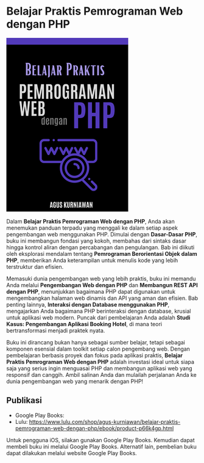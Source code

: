 # Belajar Praktis Pemrograman Web dengan PHP

<img src="images/thumbnail.png"  width="320">

Dalam **Belajar Praktis Pemrograman Web dengan PHP**, Anda akan menemukan panduan terpadu yang menggali ke dalam setiap aspek pengembangan web menggunakan PHP. Dimulai dengan **Dasar-Dasar PHP**, buku ini membangun fondasi yang kokoh, membahas dari sintaks dasar hingga kontrol aliran dengan percabangan dan pengulangan. Bab ini diikuti oleh eksplorasi mendalam tentang **Pemrograman Berorientasi Objek dalam PHP**, memberikan Anda keterampilan untuk menulis kode yang lebih terstruktur dan efisien.

Memasuki dunia pengembangan web yang lebih praktis, buku ini memandu Anda melalui **Pengembangan Web dengan PHP** dan **Membangun REST API dengan PHP**, menunjukkan bagaimana PHP dapat digunakan untuk mengembangkan halaman web dinamis dan API yang aman dan efisien. Bab penting lainnya, **Interaksi dengan Database menggunakan PHP**, mengajarkan Anda bagaimana PHP berinteraksi dengan database, krusial untuk aplikasi web modern. Puncak dari pembelajaran Anda adalah **Studi Kasus: Pengembangan Aplikasi Booking Hotel**, di mana teori bertransformasi menjadi praktek nyata.

Buku ini dirancang bukan hanya sebagai sumber belajar, tetapi sebagai komponen esensial dalam toolkit setiap calon pengembang web. Dengan pembelajaran berbasis proyek dan fokus pada aplikasi praktis, **Belajar Praktis Pemrograman Web dengan PHP** adalah investasi ideal untuk siapa saja yang serius ingin menguasai PHP dan membangun aplikasi web yang responsif dan canggih. Ambil salinan Anda dan mulailah perjalanan Anda ke dunia pengembangan web yang menarik dengan PHP!


## Publikasi

* Google Play Books: 
* Lulu: https://www.lulu.com/shop/agus-kurniawan/belajar-praktis-pemrograman-web-dengan-php/ebook/product-p66k4gp.html

Untuk pengguna iOS, silakan gunakan Google Play Books. Kemudian dapat membeli buku ini melalui Google Play Books. Alternatif lain, pembelian buku dapat dilakukan melalui website Google Play Books.